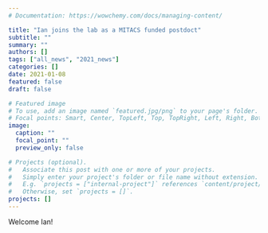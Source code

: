 ```yaml
---
# Documentation: https://wowchemy.com/docs/managing-content/

title: "Ian joins the lab as a MITACS funded postdoct"
subtitle: ""
summary: ""
authors: []
tags: ["all_news", "2021_news"]
categories: []
date: 2021-01-08
featured: false
draft: false

# Featured image
# To use, add an image named `featured.jpg/png` to your page's folder.
# Focal points: Smart, Center, TopLeft, Top, TopRight, Left, Right, BottomLeft, Bottom, BottomRight.
image:
  caption: ""
  focal_point: ""
  preview_only: false

# Projects (optional).
#   Associate this post with one or more of your projects.
#   Simply enter your project's folder or file name without extension.
#   E.g. `projects = ["internal-project"]` references `content/project/deep-learning/index.md`.
#   Otherwise, set `projects = []`.
projects: []
---
```


Welcome Ian!